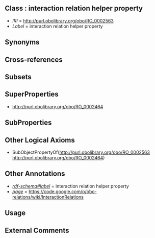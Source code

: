 
## Class : interaction relation helper property

 * *IRI* = http://purl.obolibrary.org/obo/RO_0002563
 * *Label* = interaction relation helper property

## Synonyms


## Cross-references


## Subsets


## SuperProperties

 * <http://purl.obolibrary.org/obo/RO_0002464>

## SubProperties


## Other Logical Axioms

 * SubObjectPropertyOf(<http://purl.obolibrary.org/obo/RO_0002563> <http://purl.obolibrary.org/obo/RO_0002464>)

## Other Annotations

 * *[rdf-schema#label](../../el/rdf-schema#label.md)* = interaction relation helper property
 * *[page](../../ge/page.md)* = https://code.google.com/p/obo-relations/wiki/InteractionRelations

## Usage


## External Comments


